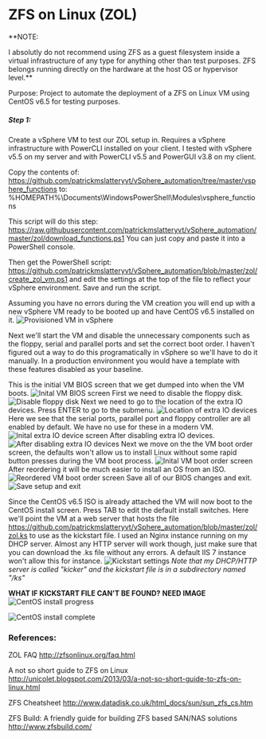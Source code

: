 ZFS on Linux (ZOL)
==================

**NOTE:

I absolutly do not recommend using ZFS as a guest filesystem inside a virtual infrastructure of any type for anything other than test purposes.
ZFS belongs running directly on the hardware at the host OS or hypervisor level.**

Purpose:
Project to automate the deployment of a ZFS on Linux VM using CentOS v6.5 for testing purposes.

##### Step 1:

Create a vSphere VM to test our ZOL setup in. Requires a vSphere infrastructure with PowerCLI installed on your client.
I tested with vSphere v5.5 on my server and with PowerCLI v5.5 and PowerGUI v3.8 on my client.

Copy the contents of:
https://github.com/patrickmslatteryvt/vSphere_automation/tree/master/vsphere_functions
to:
%HOMEPATH%\Documents\WindowsPowerShell\Modules\vsphere_functions

This script will do this step:
https://raw.githubusercontent.com/patrickmslatteryvt/vSphere_automation/master/zol/download_functions.ps1
You can just copy and paste it into a PowerShell console.

Then get the PowerShell script:
https://github.com/patrickmslatteryvt/vSphere_automation/blob/master/zol/create_zol_vm.ps1
and edit the settings at the top of the file to reflect your vSphere environment.
Save and run the script.

Assuming you have no errors during the VM creation you will end up with a new vSphere VM ready to be booted up and have CentOS v6.5 installed on it.
![Provisioned VM in vSphere](images/01_VM_provisioned.png?raw=true "Provisioned VM in vSphere")

Next we'll start the VM and disable the unnecessary components such as the floppy, serial and parallel ports and set the correct boot order.
I haven't figured out a way to do this programatically in vSphere so we'll have to do it manually. In a production environment you would have a template with these features disabled as your baseline.

This is the initial VM BIOS screen that we get dumped into when the VM boots.
![Inital VM BIOS screen](images/02_BIOS.png?raw=true "Inital VM BIOS screen")
First we need to disable the floppy disk.
![Disable floppy disk](images/03_BIOS.png?raw=true "Disable floppy disk")
Next we need to go to the location of the extra IO devices. Press ENTER to go to the submenu.
![Location of extra IO devices](images/04_BIOS.png?raw=true "Location of extra IO devices")
Here we see that the serial ports, parallel port and floppy controller are all enabled by default. We have no use for these in a modern VM.
![Inital extra IO device screen](images/05_BIOS.png?raw=true "Inital extra IO device screen")
After disabling extra IO devices.
![After disabling extra IO devices](images/06_BIOS.png?raw=true "After disabling extra IO devices")
Next we move on the the VM boot order screen, the defaults won't allow us to install Linux without some rapid button presses during the VM boot process.
![Inital VM boot order screen](images/07_BIOS.png?raw=true "Inital VM boot order screen")
After reordering it will be much easier to install an OS from an ISO.
![Reordered VM boot order screen](images/08_BIOS.png?raw=true "Reordered VM boot order screen")
Save all of our BIOS changes and exit.
![Save setup and exit](images/09_BIOS.png?raw=true "Save setup and exit")

Since the CentOS v6.5 ISO is already attached the VM will now boot to the CentOS install screen.
Press TAB to edit the default install switches.
Here we'll point the VM at a web server that hosts the file https://github.com/patrickmslatteryvt/vSphere_automation/blob/master/zol/zol.ks to use as the kickstart file. I used an Nginx instance running on my DHCP server. Almost any HTTP server will work though, just make sure that you can download the .ks file without any errors. A default IIS 7 instance won't allow this for instance.
![Kickstart settings](images/10_kickstart.png?raw=true "Kickstart settings")
*Note that my DHCP/HTTP server is called "kicker" and the kickstart file is in a subdirectory named "/ks"*


**WHAT IF KICKSTART FILE CAN'T BE FOUND?**
**NEED IMAGE**
![CentOS install progress](images/11_OS_install.png?raw=true "CentOS install progress")


![CentOS install complete](images/12_OS_installed.png?raw=true "CentOS install complete")


### References:

ZOL FAQ
http://zfsonlinux.org/faq.html

A not so short guide to ZFS on Linux
http://unicolet.blogspot.com/2013/03/a-not-so-short-guide-to-zfs-on-linux.html

ZFS Cheatsheet
http://www.datadisk.co.uk/html_docs/sun/sun_zfs_cs.htm

ZFS Build: A friendly guide for building ZFS based SAN/NAS solutions
http://www.zfsbuild.com/
